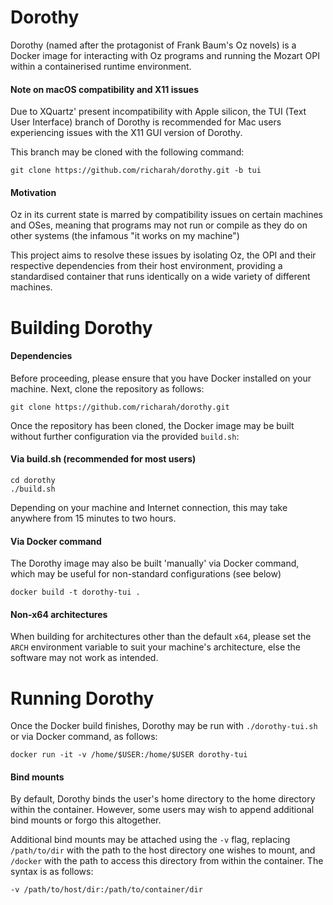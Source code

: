 # Dorothy
Dorothy (named after the protagonist of Frank Baum's Oz novels) is a Docker image for interacting with Oz programs and running the Mozart OPI within a containerised runtime environment.

#### Note on macOS compatibility and X11 issues
Due to XQuartz' present incompatibility with Apple silicon, the TUI (Text User Interface) branch of Dorothy is recommended for Mac users experiencing issues with the X11 GUI version of Dorothy.

This branch may be cloned with the following command:
```
git clone https://github.com/richarah/dorothy.git -b tui
```

#### Motivation
Oz in its current state is marred by compatibility issues on certain machines and OSes, meaning that programs may not run or compile as they do on other systems (the infamous "it works on my machine")

This project aims to resolve these issues by isolating Oz, the OPI and their respective dependencies from their host environment, providing a standardised container that runs identically on a wide variety of different machines.

# Building Dorothy

#### Dependencies
Before proceeding, please ensure that you have Docker installed on your machine. Next, clone the repository as follows:
```
git clone https://github.com/richarah/dorothy.git
```

Once the repository has been cloned, the Docker image may be built without further configuration via the provided `build.sh`:
#### Via build.sh (recommended for most users)
```
cd dorothy
./build.sh
```
Depending on your machine and Internet connection, this may take anywhere from 15 minutes to two hours.

#### Via Docker command
The Dorothy image may also be built 'manually' via Docker command, which may be useful for non-standard configurations (see below)
```
docker build -t dorothy-tui .
```

#### Non-x64 architectures
When building for architectures other than the default `x64`, please set the `ARCH` environment variable to suit your machine's architecture, else the software may not work as intended.

# Running Dorothy
Once the Docker build finishes, Dorothy may be run with `./dorothy-tui.sh` or via Docker command, as follows:
```
docker run -it -v /home/$USER:/home/$USER dorothy-tui
```
#### Bind mounts
By default, Dorothy binds the user's home directory to the home directory within the container. However, some users may wish to append additional bind mounts or forgo this altogether.

Additional bind mounts may be attached using the `-v` flag, replacing `/path/to/dir` with the path to the host directory one wishes to mount, and `/docker` with the path to access this directory from within the container.
The syntax is as follows:
```
-v /path/to/host/dir:/path/to/container/dir
```
